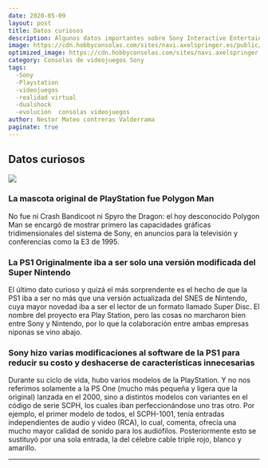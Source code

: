 ```yaml
---
date: 2020-05-09
layout: post
title: Datos curiosos
description: Algunos datos importantes sobre Sony Interactive Entertainment
image: https://cdn.hobbyconsolas.com/sites/navi.axelspringer.es/public/styles/1200/public/media/image/2019/12/playstation-awards-2019.jpg?itok=Ng9iSGVQ
optimized_image: https://cdn.hobbyconsolas.com/sites/navi.axelspringer.es/public/styles/1200/public/media/image/2019/12/playstation-awards-2019.jpg?itok=Ng9iSGVQ
category: Consolas de videojuegos Sony 
tags:
  -Sony
  -Playstation 
  -videojuegos
  -realidad virtual
  -dualshock
  -evolucion  consolas videojuegos
author: Nestor Mateo contreras Valderrama
paginate: true
---
```


## Datos curiosos

![](https://pc-solucion.es/wp-content/uploads/2018/07/mascota-de-playstation.png)
### La mascota original de PlayStation fue Polygon Man

No fue ni Crash Bandicoot ni Spyro the Dragon: el hoy desconocido Polygon Man se encargó de mostrar primero las capacidades gráficas tridimensionales del sistema de Sony, en anuncios para la televisión y conferencias como la E3 de 1995.

### La PS1 Originalmente iba a ser solo una versión modificada del Super Nintendo
El último dato curioso y quizá el más sorprendente es el hecho de que la PS1 iba a ser no más que una versión actualizada del SNES de Nintendo, cuya mayor novedad iba a ser el lector de un formato llamado Super Disc. El nombre del proyecto era Play Station, pero las cosas no marcharon bien entre Sony y Nintendo, por lo que la colaboración entre ambas empresas niponas se vino abajo.

### Sony hizo varias modificaciones al software de la PS1 para reducir su costo y deshacerse de características innecesarias
 Durante su ciclo de vida, hubo varios modelos de la PlayStation. Y no nos referimos solamente a la PS One (mucho más pequeña y ligera que la original) lanzada en el 2000, sino a distintos modelos con variantes en el código de serie SCPH, los cuales iban perfeccionándose uno tras otro. Por ejemplo, el primer modelo de todos, el SCPH-1001, tenía entradas independientes de audio y video (RCA), lo cual, comenta, ofrecía una mucho mayor calidad de sonido para los audiófilos. Posteriormente esto se sustituyó por una sola entrada, la del célebre cable triple rojo, blanco y amarillo.

---
